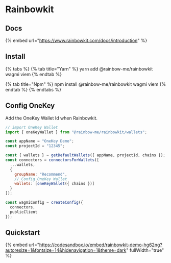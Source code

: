 # Rainbowkit

## Docs <a href="#install" id="install"></a>

{% embed url="https://www.rainbowkit.com/docs/introduction" %}

## Install <a href="#install" id="install"></a>

{% tabs %}
{% tab title="Yarn" %}
yarn add @rainbow-me/rainbowkit wagmi viem
{% endtab %}

{% tab title="Npm" %}
npm install @rainbow-me/rainbowkit wagmi viem
{% endtab %}
{% endtabs %}

## Config OneKey

Add the OneKey Wallet Id when Rainbowkit.

```javascript
// import OneKey Wallet
import { oneKeyWallet } from "@rainbow-me/rainbowkit/wallets";

const appName = "OneKey Demo";
const projectId = "12345";

const { wallets } = getDefaultWallets({ appName, projectId, chains });
const connectors = connectorsForWallets([
  ...wallets,
  {
    groupName: "Recommend",
    // Config OneKey Wallet
    wallets: [oneKeyWallet({ chains })]
  }
]);

const wagmiConfig = createConfig({
  connectors,
  publicClient
});
```



## Quickstart

{% embed url="https://codesandbox.io/embed/rainbowkit-demo-hg62ng?autoresize=1&fontsize=14&hidenavigation=1&theme=dark" fullWidth="true" %}
